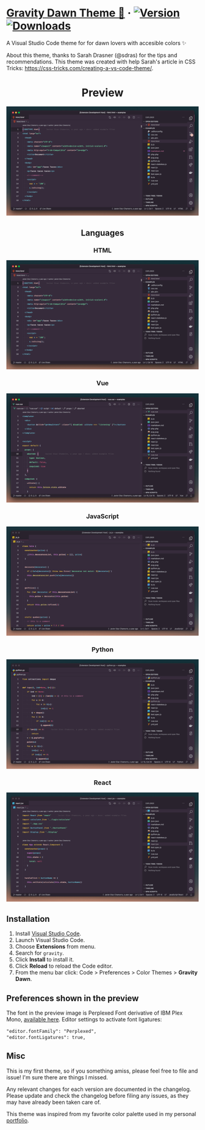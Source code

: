 # [Gravity Dawn Theme 🌅](https://github.com/coderdiaz/gravity-vscode-theme) &middot; [![Version](https://vsmarketplacebadge.apphb.com/version/coderdiazme.gravity-vscode-theme.svg)](https://marketplace.visualstudio.com/items?itemName=coderdiazme.gravity-vscode-theme) [![Downloads](https://img.shields.io/vscode-marketplace/r/coderdiazme.gravity-vscode-theme.svg)](https://marketplace.visualstudio.com/items?itemName=coderdiazme.gravity-vscode-theme)

A Visual Studio Code theme for for dawn lovers  with accesible colors ✨

About this theme, thanks to Sarah Drasner (@sdras) for the tips and recommendations. This theme was created with help Sarah's article in CSS Tricks: https://css-tricks.com/creating-a-vs-code-theme/.

<p align="center">
  <h1 align="center">Preview</h1>
</p>

![Preview](./preview.png)

<p align="center">
  <h2 align="center">Languages</h2>
</p>

<p align="center">
  <h3 align="center">HTML</h3>
</p>

![Preview HTML](./previews/html.png)

<p align="center">
  <h3 align="center">Vue</h3>
</p>

![Preview Vue](./previews/vue.png)

<p align="center">
  <h3 align="center">JavaScript</h3>
</p>

![Preview JS](./previews/js.png)

<p align="center">
  <h3 align="center">Python</h3>
</p>

![Preview Python](./previews/python.png)

<p align="center">
  <h3 align="center">React</h3>
</p>

![Preview React](./previews/react.png)

## Installation
1. Install [Visual Studio Code](https://code.visualstudio.com/).
2. Launch Visual Studio Code.
3. Choose **Extensions** from menu.
4. Search for `gravity`.
5. Click **Install** to install it.
6. Click **Reload** to reload the Code editor.
7. From the menu bar click: Code > Preferences > Color Themes > **Gravity Dawn**.

## Preferences shown in the preview
The font in the preview image is Perplexed Font derivative of IBM Plex Mono, [available here](https://github.com/phoikoi/perplexed). Editor settings to activate font ligatures:
```
"editor.fontFamily": "Perplexed",
"editor.fontLigatures": true,
```

## Misc
This is my first theme, so if you something amiss, please feel free to file and issue! I'm sure there are things I missed. 

Any relevant changes for each version are documented in the changelog. Please update and check the changelog before filing any issues, as they may have already been taken care of.

This theme was inspired from my favorite color palette used in my personal [portfolio](https://coderdiaz.me).